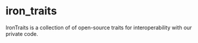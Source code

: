 # iron_traits
IronTraits is a collection of of open-source traits for interoperability with our private code.
